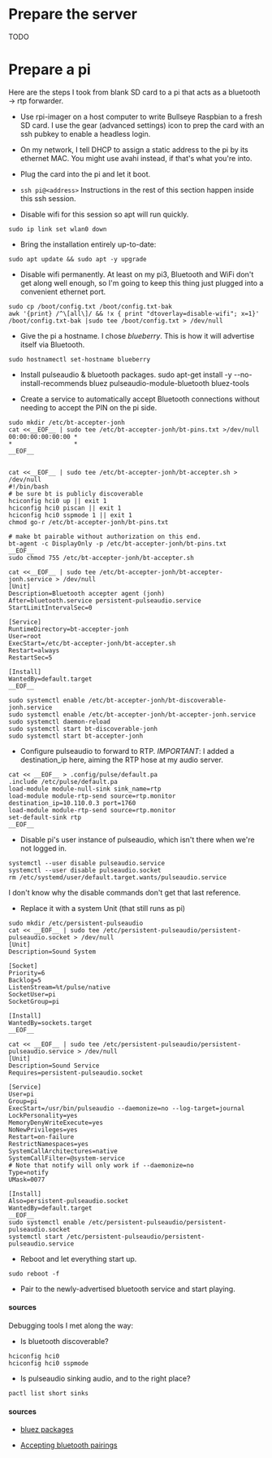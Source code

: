 # Prepare the server

TODO

# Prepare a pi

Here are the steps I took from blank SD card to a pi that acts as a bluetooth
-> rtp forwarder.

* Use rpi-imager on a host computer to write Bullseye Raspbian to a fresh SD card.
  I use the gear (advanced settings) icon to prep the card with an ssh pubkey
  to enable a headless login.

* On my network, I tell DHCP to assign a static address to the pi by its ethernet MAC.
  You might use avahi instead, if that's what you're into.

* Plug the card into the pi and let it boot.

* ```ssh pi@<address>``` Instructions in the rest of this section happen inside
  this ssh session.

* Disable wifi for this session so apt will run quickly.
```
sudo ip link set wlan0 down
```

* Bring the installation entirely up-to-date:
```
sudo apt update && sudo apt -y upgrade
```

* Disable wifi permanently. At least on my pi3, Bluetooth and WiFi don't get along well enough,
so I'm going to keep this thing just plugged into a convenient ethernet port.
```
sudo cp /boot/config.txt /boot/config.txt-bak
awk '{print} /^\[all\]/ && !x { print "dtoverlay=disable-wifi"; x=1}' /boot/config.txt-bak |sudo tee /boot/config.txt > /dev/null
```

* Give the pi a hostname. I chose *blueberry*. This is how it will advertise itself via Bluetooth.
```
sudo hostnamectl set-hostname blueberry
```

* Install pulseaudio & bluetooth packages.
sudo apt-get install -y --no-install-recommends bluez pulseaudio-module-bluetooth bluez-tools

* Create a service to automatically accept Bluetooth connections without needing to accept
the PIN on the pi side.

```
sudo mkdir /etc/bt-accepter-jonh
cat <<__EOF__ | sudo tee /etc/bt-accepter-jonh/bt-pins.txt >/dev/null
00:00:00:00:00:00 *
*                 *
__EOF__


cat <<__EOF__ | sudo tee /etc/bt-accepter-jonh/bt-accepter.sh > /dev/null
#!/bin/bash
# be sure bt is publicly discoverable
hciconfig hci0 up || exit 1
hciconfig hci0 piscan || exit 1
hciconfig hci0 sspmode 1 || exit 1
chmod go-r /etc/bt-accepter-jonh/bt-pins.txt

# make bt pairable without authorization on this end.
bt-agent -c DisplayOnly -p /etc/bt-accepter-jonh/bt-pins.txt
__EOF__
sudo chmod 755 /etc/bt-accepter-jonh/bt-accepter.sh

cat <<__EOF__ | sudo tee /etc/bt-accepter-jonh/bt-accepter-jonh.service > /dev/null
[Unit]
Description=Bluetooth accepter agent (jonh)
After=bluetooth.service persistent-pulseaudio.service
StartLimitIntervalSec=0

[Service]
RuntimeDirectory=bt-accepter-jonh
User=root
ExecStart=/etc/bt-accepter-jonh/bt-accepter.sh
Restart=always
RestartSec=5

[Install]
WantedBy=default.target
__EOF__

sudo systemctl enable /etc/bt-accepter-jonh/bt-discoverable-jonh.service
sudo systemctl enable /etc/bt-accepter-jonh/bt-accepter-jonh.service
sudo systemctl daemon-reload
sudo systemctl start bt-discoverable-jonh
sudo systemctl start bt-accepter-jonh
```

* Configure pulseaudio to forward to RTP.
*IMPORTANT*: I added a destination_ip here, aiming the RTP hose at my
audio server.
```
cat << __EOF__ > .config/pulse/default.pa
.include /etc/pulse/default.pa
load-module module-null-sink sink_name=rtp
load-module module-rtp-send source=rtp.monitor destination_ip=10.110.0.3 port=1760
load-module module-rtp-send source=rtp.monitor
set-default-sink rtp
__EOF__
```

* Disable pi's user instance of pulseaudio, which isn't there when we're not logged in.
```
systemctl --user disable pulseaudio.service
systemctl --user disable pulseaudio.socket
rm /etc/systemd/user/default.target.wants/pulseaudio.service
```
I don't know why the disable commands don't get that last reference.

* Replace it with a system Unit (that still runs as pi)
```
sudo mkdir /etc/persistent-pulseaudio
cat << __EOF__ | sudo tee /etc/persistent-pulseaudio/persistent-pulseaudio.socket > /dev/null
[Unit]
Description=Sound System

[Socket]
Priority=6
Backlog=5
ListenStream=%t/pulse/native
SocketUser=pi
SocketGroup=pi

[Install]
WantedBy=sockets.target
__EOF__

cat << __EOF__ | sudo tee /etc/persistent-pulseaudio/persistent-pulseaudio.service > /dev/null
[Unit]
Description=Sound Service
Requires=persistent-pulseaudio.socket

[Service]
User=pi
Group=pi
ExecStart=/usr/bin/pulseaudio --daemonize=no --log-target=journal
LockPersonality=yes
MemoryDenyWriteExecute=yes
NoNewPrivileges=yes
Restart=on-failure
RestrictNamespaces=yes
SystemCallArchitectures=native
SystemCallFilter=@system-service
# Note that notify will only work if --daemonize=no
Type=notify
UMask=0077

[Install]
Also=persistent-pulseaudio.socket
WantedBy=default.target
__EOF__
sudo systemctl enable /etc/persistent-pulseaudio/persistent-pulseaudio.socket
systemctl start /etc/persistent-pulseaudio/persistent-pulseaudio.service
```

* Reboot and let everything start up.
```
sudo reboot -f
```

* Pair to the newly-advertised bluetooth service and start playing.

#### sources

Debugging tools I met along the way:

* Is bluetooth discoverable?
```
hciconfig hci0
hciconfig hci0 sspmode
```

* Is pulseaudio sinking audio, and to the right place?
```
pactl list short sinks
```

#### sources
* [bluez packages](https://www.instructables.com/Turn-your-Raspberry-Pi-into-a-Portable-Bluetooth-A/)

* [Accepting bluetooth pairings](https://raspberrypi.stackexchange.com/questions/50496/automatically-accept-bluetooth-pairings)
